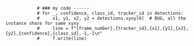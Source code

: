 
                # ### my code ------
                # for _, confidence, class_id, tracker_id in detections:
                #     x1, y1, x2, y2 = detections.xyxy[0]  # BUG, all the instance share for same xyxy
                #     line = f"{frame_number},{tracker_id},{x1},{y1},{x2},{y2},{confidence},{class_id},-1,-1\n"
                #     f.write(line)

